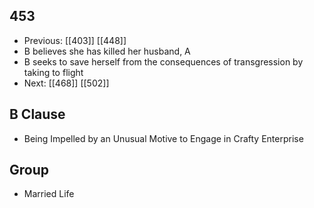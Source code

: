 ## 453
- Previous: [[403]] [[448]] 
- B believes she has killed her husband, A
- B seeks to save herself from the consequences of transgression by taking to flight
- Next: [[468]] [[502]] 

## B Clause
- Being Impelled by an Unusual Motive to Engage in Crafty Enterprise

## Group
- Married Life

